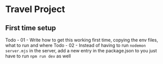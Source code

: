 Travel Project
==============


First time setup
----------------

Todo - 01 - Write how to get this working first time, copying the env files, what to run and where
Todo - 02 - Instead of having to run `nodemon server.mjs` in the server, add a new entry in the package.json to you just have to run `npm run dev` as well